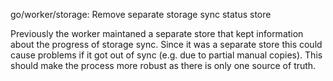 go/worker/storage: Remove separate storage sync status store

Previously the worker maintaned a separate store that kept information about
the progress of storage sync. Since it was a separate store this could cause
problems if it got out of sync (e.g. due to partial manual copies). This
should make the process more robust as there is only one source of truth.
